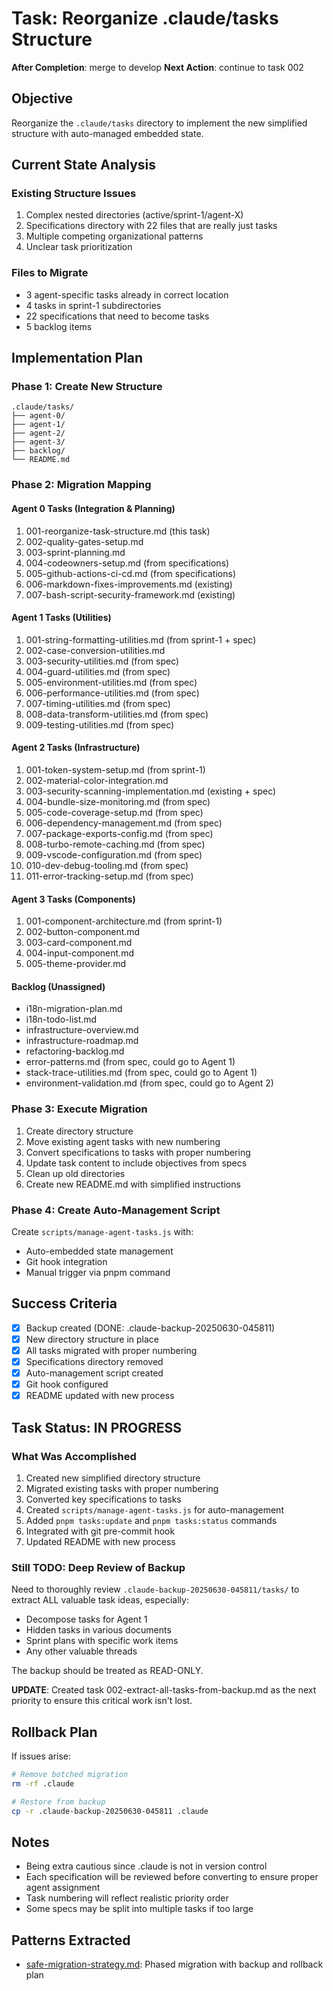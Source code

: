 # Task: Reorganize .claude/tasks Structure

<!-- AUTO-MANAGED: Do not edit below this line -->
**After Completion**: merge to develop
**Next Action**: continue to task 002
<!-- END AUTO-MANAGED -->

## Objective
Reorganize the `.claude/tasks` directory to implement the new simplified structure with auto-managed embedded state.

## Current State Analysis

### Existing Structure Issues
1. Complex nested directories (active/sprint-1/agent-X)
2. Specifications directory with 22 files that are really just tasks
3. Multiple competing organizational patterns
4. Unclear task prioritization

### Files to Migrate
- 3 agent-specific tasks already in correct location
- 4 tasks in sprint-1 subdirectories 
- 22 specifications that need to become tasks
- 5 backlog items

## Implementation Plan

### Phase 1: Create New Structure
```
.claude/tasks/
├── agent-0/
├── agent-1/  
├── agent-2/
├── agent-3/
├── backlog/
└── README.md
```

### Phase 2: Migration Mapping

#### Agent 0 Tasks (Integration & Planning)
1. 001-reorganize-task-structure.md (this task)
2. 002-quality-gates-setup.md
3. 003-sprint-planning.md
4. 004-codeowners-setup.md (from specifications)
5. 005-github-actions-ci-cd.md (from specifications)
6. 006-markdown-fixes-improvements.md (existing)
7. 007-bash-script-security-framework.md (existing)

#### Agent 1 Tasks (Utilities)
1. 001-string-formatting-utilities.md (from sprint-1 + spec)
2. 002-case-conversion-utilities.md
3. 003-security-utilities.md (from spec)
4. 004-guard-utilities.md (from spec)
5. 005-environment-utilities.md (from spec)
6. 006-performance-utilities.md (from spec)
7. 007-timing-utilities.md (from spec)
8. 008-data-transform-utilities.md (from spec)
9. 009-testing-utilities.md (from spec)

#### Agent 2 Tasks (Infrastructure)
1. 001-token-system-setup.md (from sprint-1)
2. 002-material-color-integration.md
3. 003-security-scanning-implementation.md (existing + spec)
4. 004-bundle-size-monitoring.md (from spec)
5. 005-code-coverage-setup.md (from spec)
6. 006-dependency-management.md (from spec)
7. 007-package-exports-config.md (from spec)
8. 008-turbo-remote-caching.md (from spec)
9. 009-vscode-configuration.md (from spec)
10. 010-dev-debug-tooling.md (from spec)
11. 011-error-tracking-setup.md (from spec)

#### Agent 3 Tasks (Components)
1. 001-component-architecture.md (from sprint-1)
2. 002-button-component.md
3. 003-card-component.md
4. 004-input-component.md
5. 005-theme-provider.md

#### Backlog (Unassigned)
- i18n-migration-plan.md
- i18n-todo-list.md
- infrastructure-overview.md
- infrastructure-roadmap.md
- refactoring-backlog.md
- error-patterns.md (from spec, could go to Agent 1)
- stack-trace-utilities.md (from spec, could go to Agent 1)
- environment-validation.md (from spec, could go to Agent 2)

### Phase 3: Execute Migration

1. Create directory structure
2. Move existing agent tasks with new numbering
3. Convert specifications to tasks with proper numbering
4. Update task content to include objectives from specs
5. Clean up old directories
6. Create new README.md with simplified instructions

### Phase 4: Create Auto-Management Script

Create `scripts/manage-agent-tasks.js` with:
- Auto-embedded state management
- Git hook integration
- Manual trigger via pnpm command

## Success Criteria

- [x] Backup created (DONE: .claude-backup-20250630-045811)
- [x] New directory structure in place
- [x] All tasks migrated with proper numbering
- [x] Specifications directory removed
- [x] Auto-management script created
- [x] Git hook configured
- [x] README updated with new process

## Task Status: IN PROGRESS

### What Was Accomplished
1. Created new simplified directory structure
2. Migrated existing tasks with proper numbering
3. Converted key specifications to tasks
4. Created `scripts/manage-agent-tasks.js` for auto-management
5. Added `pnpm tasks:update` and `pnpm tasks:status` commands
6. Integrated with git pre-commit hook
7. Updated README with new process

### Still TODO: Deep Review of Backup
Need to thoroughly review `.claude-backup-20250630-045811/tasks/` to extract ALL valuable task ideas, especially:
- Decompose tasks for Agent 1
- Hidden tasks in various documents
- Sprint plans with specific work items
- Any other valuable threads

The backup should be treated as READ-ONLY.

**UPDATE**: Created task 002-extract-all-tasks-from-backup.md as the next priority to ensure this critical work isn't lost.

## Rollback Plan

If issues arise:
```bash
# Remove botched migration
rm -rf .claude

# Restore from backup
cp -r .claude-backup-20250630-045811 .claude
```

## Notes

- Being extra cautious since .claude is not in version control
- Each specification will be reviewed before converting to ensure proper agent assignment
- Task numbering will reflect realistic priority order
- Some specs may be split into multiple tasks if too large

## Patterns Extracted
- [safe-migration-strategy.md](../../patterns/safe-migration-strategy.md): Phased migration with backup and rollback plan